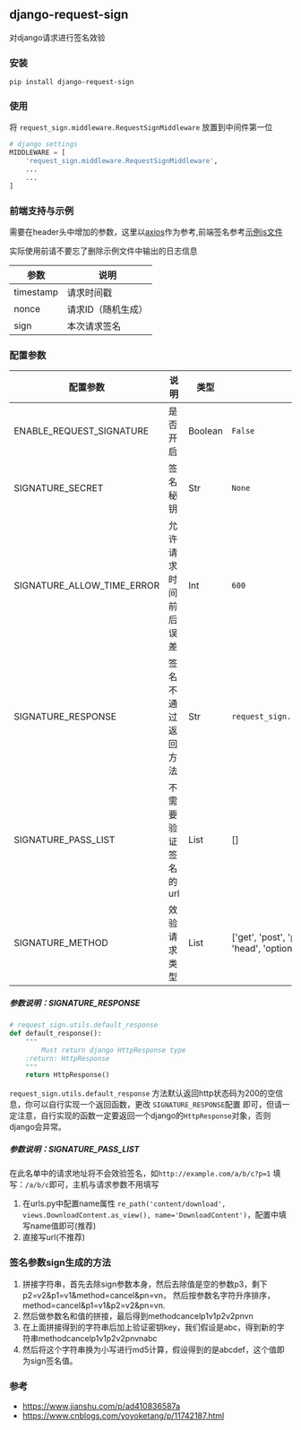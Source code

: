## django-request-sign

对django请求进行签名效验

### 安装

`pip install django-request-sign`

### 使用

将 `request_sign.middleware.RequestSignMiddleware` 放置到中间件第一位

``` python
# django settings
MIDDLEWARE = [
    'request_sign.middleware.RequestSignMiddleware',
    ...
    ...
]
```

### 前端支持与示例

需要在header头中增加的参数，这里以[axios](./example/axios/index.js)作为参考,前端签名参考[示例js文件](./example/sign/index.js)

实际使用前请不要忘了删除示例文件中输出的日志信息


| 参数  | 说明  |
| ------------ | ------------ |
| timestamp  | 请求时间戳  |
| nonce  |  请求ID（随机生成） |
| sign | 本次请求签名 |


### 配置参数

 配置参数  | 说明   | 类型|默认值 |示例
------------ | ------------ | ------------ | ------------ |------------ 
  ENABLE_REQUEST_SIGNATURE |  是否开启 | Boolean |`False`| `True`/`False`
  SIGNATURE_SECRET | 签名秘钥  | Str|`None`|`e6QGz7AhFzFAFsR9jYoCUnZGsqDrQI`
  SIGNATURE_ALLOW_TIME_ERROR|允许请求时间前后误差|Int|`600`|`600`
  SIGNATURE_RESPONSE|签名不通过返回方法|Str|`request_sign.utils.default_response`|`you_project.you_app.file.function`
  SIGNATURE_PASS_LIST|不需要验证签名的url|List|[]|`['DownloadContent']` or `['/api/v1/mcn/content/download']`
  SIGNATURE_METHOD|效验请求类型|List|['get', 'post', 'put', 'patch', 'delete', 'head', 'options', 'trace']|['get']
##### 参数说明：SIGNATURE_RESPONSE

```python
# request_sign.utils.default_response
def default_response():
    """
        Must return django HttpResponse type
    :return: HttpResponse
    """
    return HttpResponse()
```

`request_sign.utils.default_response` 方法默认返回http状态码为200的空信息，你可以自行实现一个返回函数，更改 `SIGNATURE_RESPONSE`配置
即可，但请一定注意，自行实现的函数一定要返回一个django的`HttpResponse`对象，否则django会异常。

##### 参数说明：SIGNATURE_PASS_LIST
在此名单中的请求地址将不会效验签名，如`http://example.com/a/b/c?p=1` 填写：`/a/b/c`即可，主机与请求参数不用填写

1. 在urls.py中配置name属性 `re_path('content/download', views.DownloadContent.as_view(), name='DownloadContent')`，配置中填写name值即可(推荐) 
2. 直接写url(不推荐)



### 签名参数sign生成的方法

1. 拼接字符串，首先去除sign参数本身，然后去除值是空的参数p3，剩下p2=v2&p1=v1&method=cancel&pn=vn，
然后按参数名字符升序排序，method=cancel&p1=v1&p2=v2&pn=vn.
2. 然后做参数名和值的拼接，最后得到methodcancelp1v1p2v2pnvn
3. 在上面拼接得到的字符串后加上验证密钥key，我们假设是abc，得到新的字符串methodcancelp1v1p2v2pnvnabc
4. 然后将这个字符串换为小写进行md5计算，假设得到的是abcdef，这个值即为sign签名值。




### 参考

* https://www.jianshu.com/p/ad410836587a
* https://www.cnblogs.com/yoyoketang/p/11742187.html

